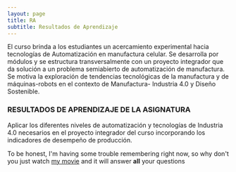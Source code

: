 ```yaml
---
layout: page
title: RA 
subtitle: Resultados de Aprendizaje
---
```


El curso brinda a los estudiantes un acercamiento experimental hacia tecnologías de Automatización en manufactura celular. 
Se desarrolla por módulos y se estructura transversalmente con un proyecto integrador que da solución a un problema semiabierto de automatización de manufactura. 
Se motiva la exploración de tendencias tecnológicas de la manufactura y de máquinas-robots en el contexto de Manufactura- Industria 4.0 y Diseño Sostenible.

### RESULTADOS DE APRENDIZAJE DE LA ASIGNATURA

Aplicar los diferentes niveles de automatización y tecnologías de Industria 4.0 necesarios en el proyecto integrador del curso incorporando los indicadores de desempeño de producción.

To be honest, I'm having some trouble remembering right now, so why don't you just watch [my movie](https://en.wikipedia.org/wiki/The_Princess_Bride_%28film%29) and it will answer **all** your questions
